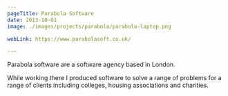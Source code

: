 ```yaml
---
pageTitle: Parabola Software
date: 2013-10-01
image: ./images/projects/parabola/parabola-laptop.png

webLink: https://www.parabolasoft.co.uk/

---
```

Parabola software are a software agency based in London.

While working there I produced software to solve a range of problems for a range of clients including colleges, housing associations and charities.
